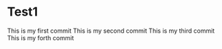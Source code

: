 # Test1
This is my first commit
This is my second commit
This is my third commit
This is my forth commit
